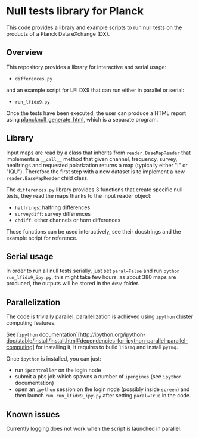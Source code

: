 Null tests library for Planck
=============================

This code provides a library and example scripts to run
null tests on the products of a Planck Data eXchange (DX).

Overview
--------

This repository provides a library for interactive and serial usage:

* `differences.py`

and an example script for LFI DX9 that can run either in parallel or serial:

* `run_lfidx9.py` 

Once the tests have been executed, the user can produce a HTML report
using
[plancknull_generate_html](https://github.com/ziotom78/plancknull_generate_html),
which is a separate program.

Library
-------

Input maps are read by a class that inherits from `reader.BaseMapReader` that implements a `__call__` method that given channel, frequency, survey, healfrings and requested polarization returns a map (typically either "I" or "IQU").
Therefore the first step with a new dataset is to implement a new `reader.BaseMapReader` child class.

The `differences.py` library provides 3 functions that create specific null tests, they read the maps thanks to the input reader object:

 * `halfrings`: halfring differences
 * `surveydiff`: survey differences
 * `chdiff`: either channels or horn differences

Those functions can be used interactively, see their docstrings and the example script for reference.

Serial usage
------------

In order to run all null tests serially, just set `paral=False` and run `python run_lfidx9_ipy.py`, this might take few hours, as about 380 maps are produced, the outputs will be stored in the `dx9/` folder.

Parallelization
---------------

The code is trivially parallel, parallelization is achieved using `ipython` cluster computing features.

See [`ipython` documentation][http://ipython.org/ipython-doc/stable/install/install.html#dependencies-for-ipython-parallel-parallel-computing] for installing it, it requires to build `libzmq` and install `pyzmq`.

Once `ipython` is installed, you can just:
 * run `ipcontroller` on the login node
 * submit a pbs job which spawns a number of `ipengines` (see `ipython` documentation)
 * open an `ipython` session on the login node (possibly inside `screen`) and then launch `run run_lfidx9_ipy.py` after setting `paral=True` in the code.

Known issues
------------

Currently logging does not work when the script is launched in parallel.
